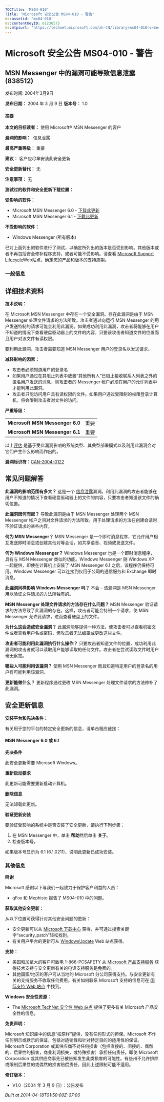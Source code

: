 ```yaml
---
TOCTitle: 'MS04-010'
Title: 'Microsoft 安全公告 MS04-010 - 警告'
ms:assetid: 'ms04-010'
ms:contentKeyID: 61236575
ms:mtpsurl: 'https://technet.microsoft.com/zh-CN/library/ms04-010(v=Security.10)'
---
```


Microsoft 安全公告 MS04-010 - 警告
==================================

MSN Messenger 中的漏洞可能导致信息泄露 (838512)
-----------------------------------------------

发布时间: 2004年3月9日

**发布日期：** 2004 年 3 月 9 日
**版本号：** 1.0

#### 摘要

**本文的目标读者：**
使用 Microsoft® MSN Messenger 的客户

**漏洞的影响：** 
信息泄露

**最高严重等级：**
重要

**建议：**
客户应尽早安装此安全更新

**安全更新替代：**
无

**注意事项：**
无

**测试过的软件和安全更新下载位置：**

**受影响的软件：**

-   Microsoft MSN Messenger 6.0 - [下载此更新](http://messenger.msn.com/)
-   Microsoft MSN Messenger 6.1 - [下载此更新](http://messenger.msn.com/)

**不受影响的软件：**

-   Windows Messenger (所有版本)

已对上面列出的软件进行了测试，以确定所列出的版本是否受到影响。其他版本或者不再包括安全修补程序支持，或者可能不受影响。请查看 [Microsoft Support Lifecycle](http://go.microsoft.com/fwlink/?linkid=21742)Web站点，确定您的产品和版本的支持周期。

### 一般信息

详细技术资料
------------

<span></span>
**技术说明：**

在 Microsoft MSN Messenger 中存在一个安全漏洞。存在此漏洞是由于 MSN Messenger 处理文件请求的方法所致。攻击者通过向运行 MSN Messenger 的用户发送特制的请求可能会利用此漏洞。如果成功利用此漏洞，攻击者将能够在用户不知道的情况下查看硬盘驱动器上的文件的内容，只要该攻击者知道文件的位置而且用户对该文件有读权限。

要利用此漏洞，攻击者需要知道 MSN Messenger 用户的登录名以发送请求。

**减轻影响的因素：**

-   攻击者必须知道用户的登录名
-   如果用户通过在其阻止列表中放置“其他所有人”已阻止接收联系人列表之外的匿名用户发送的消息，则攻击者的 Messenger 帐户必须在用户的允许列表中才能利用此漏洞。
-   攻击者只能访问用户具有读权限的文件。如果用户通过受限制的权限登录计算机，将会限制攻击者对文件的访问。

**严重等级：**

|                                 |      |
|---------------------------------|------|
| **Microsoft MSN Messenger 6.0** | 重要 |
| **Microsoft MSN Messenger 6.1** | 重要 |

以上[评估](http://go.microsoft.com/fwlink/?linkid=21140) 是基于受此漏洞影响的系统类型、其典型部署模式以及利用此漏洞会对它们产生什么影响而作出的。

**漏洞标识符：**[CAN-2004-0122](http://www.cve.mitre.org/cgi-bin/cvename.cgi?name=can-2004-0122)

常见问题解答
------------

<span></span>
**此漏洞的影响范围有多大？**
这是一个 [信息泄露](http://go.microsoft.com/fwlink/?linkid=21142)漏洞。利用此漏洞的攻击者能够在用户不知道的情况下查看硬盘驱动器上的文件的内容，只要攻击者知道该文件的确切位置。

**此漏洞因何而起？**
导致此漏洞是由于 MSN Messenger 处理两个 MSN Messenger 帐户之间对文件请求的方法所致。用于处理请求的方法在创建会话时不验证请求的某些内容。

**何为 MSN Messenger？**
MSN Messenger 是一个即时消息程序，它允许用户相互发送即时消息或创建其他对等会话，如共享语音、视频或发送文件。

**何为 Windows Messenger？**
Windows Messenger 也是一个即时消息程序，具有与 MSN Messenger 类似的功能。Windows Messenger 随 Windows XP 一起提供，即使在计算机上安装了 MSN Messenger 6.1 之后，该程序仍保持可用。Windows Messenger 可以连接到仅用于公司的通信服务和 Exchange 即时消息。

**此漏洞同样影响 Windows Messenger 吗？**
不会 – 该漏洞是 MSN Messenger 用以验证文件请求的方法所独有的。

**MSN Messenger 处理文件请求的方法存在什么问题？**
MSN Messenger 验证请求的方法导致了此漏洞的存在。这样，攻击者可能会特制一个请求，使 MSN Messenger 允许此请求，进而查看硬盘上的文件。

**为什么这会造成安全漏洞？**
此漏洞能够提供一种方法，使攻击者可以查看机密文件或者查看用户名或密码，但攻击者无法编辑或更改这些文件。

**攻击者可能利用此漏洞执行什么操作？**
只要攻击者知道文件的位置，成功利用此漏洞的攻击者就可以读取用户能够读取的任何文件。攻击者在尝试读取文件时用户毫无察觉。

**哪些人可能利用该漏洞？**
使用 MSN Messenger 而且知道特定用户的登录名的用户有可能利用该漏洞。

**更新能做什么？**
更新程序通过更改 MSN Messenger 处理文件请求的方法修补了此漏洞。

安全更新信息
------------

<span></span>
**安装平台和先决条件：**

有关用于您的平台的特定安全更新的信息，请单击相应链接：

#### MSN Messenger 6.0 或 6.1

**先决条件**

此安全更新需要 Microsoft Windows。

**重新启动要求**

此更新可能需要重新启动计算机。

**删除信息**

无法卸载此更新。

**验证更新安装**

要验证受影响的系统中是否安装了安全更新，请执行下列步骤：

1.  在 MSN Messenger 中，单击 **帮助**然后单击 **关于**。
2.  检查版本号。

如果版本号显示为 6.1 (6.1.0211)，说明此更新已成功安装。

### 其他信息

**鸣谢**

Microsoft 感谢以下与我们一起致力于保护客户利益的人员：

-   qFox 和 Mephisto 报告了 MS04-010 中的问题。

**获取其他安全更新：**

从以下位置可获得针对其他安全问题的更新：

-   安全更新可以从 [Microsoft 下载中心](http://www.microsoft.com/downloads/search.aspx?langid=24&displaylang=zh-cn) 获得，并可通过搜索关键字“security\_patch”轻松找到。
-   有关用户平台的更新可从 [WindowsUpdate](http://go.microsoft.com/fwlink/?linkid=21130) Web 站点获得。

**支持：**

-   美国和加拿大的客户可致电 1-866-PCSAFETY 从 [Microsoft 产品支持服务](http://go.microsoft.com/fwlink/?linkid=21131) 获得技术支持与安全更新有关的电话支持服务是免费的。
-   其他国家/地区的客户可从当地的 Microsoft 分公司获得支持。与安全更新有关的支持服务不收取任何费用。有关如何联系 Microsoft 支持的信息可在 [国际支持 Web 站点](http://go.microsoft.com/fwlink/?linkid=21155) 中找到。

**Windows 安全性资源：**

-   The [Microsoft TechNet 安全性 Web 站点](http://www.microsoft.com/china/technet/security/) 提供了更多有关 Microsoft 产品安全性的信息。

**免责声明：**

Microsoft 知识库中的信息“按原样”提供，没有任何形式的担保。Microsoft 不作任何明示或默示的保证，包括对适销性和针对特定目的的适用性的保证。Microsoft Corporation 或其供应商不对任何损害（包括直接的、间接的、偶然的、后果性的损害，商业利润损失，或特殊损害）承担任何责任，即使 Microsoft Corporation 或其供应商事先已被告知发生此类损害的可能性。有些州不允许排除或限制后果性的或偶然的损害赔偿责任，因此上述限制可能不适用。

**修订版本：**

-   V1.0（2004 年 3 月 9 日）：公告发布

*Built at 2014-04-18T01:50:00Z-07:00*
